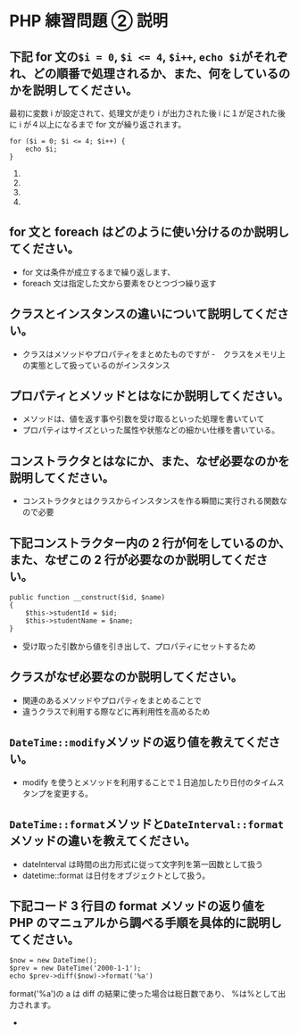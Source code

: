 # PHP 練習問題 ② 説明

## 下記 for 文の`$i = 0`, `$i <= 4`, `$i++`, `echo $i`がそれぞれ、どの順番で処理されるか、また、何をしているのかを説明してください。

最初に変数 i が設定されて、処理文が走り i が出力された後
i に１が足された後に i が４以上になるまで for 文が繰り返されます。

```
for ($i = 0; $i <= 4; $i++) {
    echo $i;
}
```

1.
2.
3.
4.

## for 文と foreach はどのように使い分けるのか説明してください。

- for 文は条件が成立するまで繰り返します、
- foreach 文は指定した文から要素をひとつづつ繰り返す

## クラスとインスタンスの違いについて説明してください。

- クラスはメソッドやプロパティをまとめたものですが -　クラスをメモリ上の実態として扱っているのがインスタンス

## プロパティとメソッドとはなにか説明してください。

- メソッドは、値を返す事や引数を受け取るといった処理を書いていて
- プロパティはサイズといった属性や状態などの細かい仕様を書いている。

## コンストラクタとはなにか、また、なぜ必要なのかを説明してください。

- コンストラクタとはクラスからインスタンスを作る瞬間に実行される関数なので必要

## 下記コンストラクター内の 2 行が何をしているのか、また、なぜこの 2 行が必要なのか説明してください。

```
public function __construct($id, $name)
{
    $this->studentId = $id;
    $this->studentName = $name;
}
```

- 受け取った引数から値を引き出して、プロパティにセットするため

## クラスがなぜ必要なのか説明してください。

- 関連のあるメソッドやプロパティをまとめることで
- 違うクラスで利用する際などに再利用性を高めるため

## `DateTime::modify`メソッドの返り値を教えてください。

- modify を使うとメソッドを利用することで１日追加したり日付のタイムスタンプを変更する。

## `DateTime::format`メソッドと`DateInterval::format`メソッドの違いを教えてください。

- dateInterval は時間の出力形式に従って文字列を第一因数として扱う
- datetime::format は日付をオブジェクトとして扱う。

## 下記コード 3 行目の format メソッドの返り値を PHP のマニュアルから調べる手順を具体的に説明してください。

```
$now = new DateTime();
$prev = new DateTime('2000-1-1');
echo $prev->diff($now)->format('%a')
```

format('%a')の a は diff の結果に使った場合は総日数であり、
%は%として出力されます。

-
